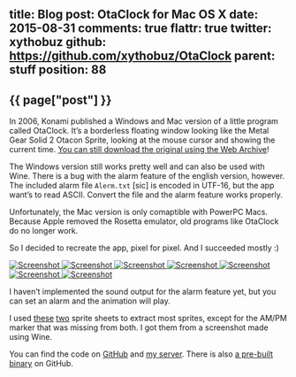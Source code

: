 title: Blog
post: OtaClock for Mac OS X
date: 2015-08-31
comments: true
flattr: true
twitter: xythobuz
github: https://github.com/xythobuz/OtaClock
parent: stuff
position: 88
---

## {{ page["post"] }}
<!--%
from datetime import datetime
date = datetime.strptime(page["date"], "%Y-%m-%d").strftime("%B %d, %Y")
print "*Posted at %s.*" % date
%-->

In 2006, Konami published a Windows and Mac version of a little program called OtaClock. It’s a borderless floating window looking like the Metal Gear Solid 2 Otacon Sprite, looking at the mouse cursor and showing the current time. [You can still download the original using the Web Archive](https://web.archive.org/web/20150130201810/http://www.konami.jp/kojima_pro/english/dl/item_ota.html)!

The Windows version still works pretty well and can also be used with Wine. There is a bug with the alarm feature of the english version, however. The included alarm file `Alerm.txt` [sic] is encoded in UTF-16, but the app want’s to read ASCII. Convert the file and the alarm feature works properly.

Unfortunately, the Mac version is only comaptible with PowerPC Macs. Because Apple removed the Rosetta emulator, old programs like OtaClock do no longer work.

So I decided to recreate the app, pixel for pixel. And I succeeded mostly :)

<div class="yoxview">
    <a href="img/otaclock1.png" class="thumbnail">
        <img src="img/otaclock1.png" alt="Screenshot" title="Military Time, Date, Alarm">
    </a>
    <a href="img/otaclock2.png" class="thumbnail">
        <img src="img/otaclock2.png" alt="Screenshot" title="Normal Time, Date, Alarm">
    </a>
    <a href="img/otaclock3.png" class="thumbnail">
        <img src="img/otaclock3.png" alt="Screenshot" title="Military Time only">
    </a>
    <a href="img/otaclock4.png" class="thumbnail">
        <img src="img/otaclock4.png" alt="Screenshot" title="Settings">
    </a>
    <a href="img/otaclock5.png" class="thumbnail">
        <img src="img/otaclock5.png" alt="Screenshot" title="Sizes">
    </a>
    <a href="img/otaclock6.png" class="thumbnail">
        <img src="img/otaclock6.png" alt="Screenshot" title="Alarm Time">
    </a>
    <a href="img/otaclock7.png" class="thumbnail">
        <img src="img/otaclock7.png" alt="Screenshot" title="Alarm Settings (unimplemented)">
    </a>
</div>

I haven’t implemented the sound output for the alarm feature yet, but you can set an alarm and the animation will play.

I used [these](http://www.spriters-resource.com/playstation_2/mgs2/sheet/6789/) [two](http://spritedatabase.net/file/455) sprite sheets to extract most sprites, except for the AM/PM marker that was missing from both. I got them from a screenshot made using Wine.

You can find the code on [GitHub](https://github.com/xythobuz/OtaClock) and [my server](http://xythobuz.de/git/otaclock). There is also [a pre-built binary](https://github.com/xythobuz/OtaClock/releases) on GitHub.

